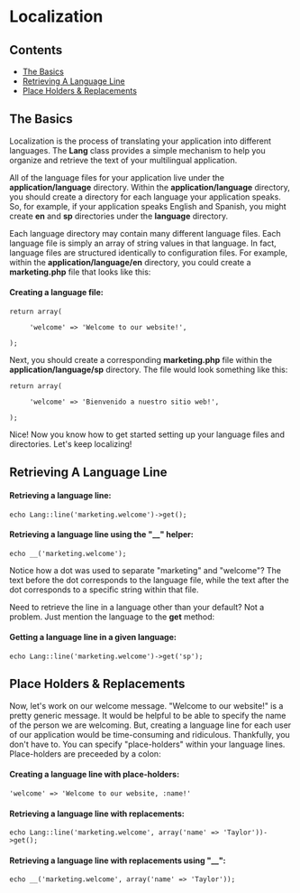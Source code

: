 # Localization

## Contents

- [The Basics](#the-basics)
- [Retrieving A Language Line](#get)
- [Place Holders & Replacements](#replace)

<a name="the-basics"></a>
## The Basics

Localization is the process of translating your application into different languages. The **Lang** class provides a simple mechanism to help you organize and retrieve the text of your multilingual application.

All of the language files for your application live under the **application/language** directory. Within the **application/language** directory, you should create a directory for each language your application speaks. So, for example, if your application speaks English and Spanish, you might create **en** and **sp** directories under the **language** directory.

Each language directory may contain many different language files. Each language file is simply an array of string values in that language. In fact, language files are structured identically to configuration files. For example, within the **application/language/en** directory, you could create a **marketing.php** file that looks like this:

#### Creating a language file:

	return array(

	     'welcome' => 'Welcome to our website!',

	);

Next, you should create a corresponding **marketing.php** file within the **application/language/sp** directory. The file would look something like this:

	return array(

	     'welcome' => 'Bienvenido a nuestro sitio web!',

	);

Nice! Now you know how to get started setting up your language files and directories. Let's keep localizing!

<a name="basics"></a>
## Retrieving A Language Line

#### Retrieving a language line:

	echo Lang::line('marketing.welcome')->get();

#### Retrieving a language line using the "__" helper:

	echo __('marketing.welcome');

Notice how a dot was used to separate "marketing" and "welcome"? The text before the dot corresponds to the language file, while the text after the dot corresponds to a specific string within that file.

Need to retrieve the line in a language other than your default? Not a problem. Just mention the language to the **get** method:

#### Getting a language line in a given language:

	echo Lang::line('marketing.welcome')->get('sp');

<a name="replace"></a>
## Place Holders & Replacements

Now, let's work on our welcome message. "Welcome to our website!" is a pretty generic message. It would be helpful to be able to specify the name of the person we are welcoming. But, creating a language line for each user of our application would be time-consuming and ridiculous. Thankfully, you don't have to. You can specify "place-holders" within your language lines. Place-holders are preceeded by a colon:

#### Creating a language line with place-holders:

	'welcome' => 'Welcome to our website, :name!'

#### Retrieving a language line with replacements:

	echo Lang::line('marketing.welcome', array('name' => 'Taylor'))->get();

#### Retrieving a language line with replacements using "__":

	echo __('marketing.welcome', array('name' => 'Taylor'));